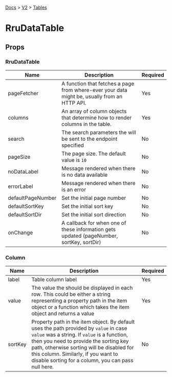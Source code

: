 [Docs](/) > [V2](/docs/v2/get-started) > [Tables](/docs/v2/components/RruDataTable)

# RruDataTable

## Props

### RruDataTable

| Name              | Description                                                                                  | Required |
| ----------------- | -------------------------------------------------------------------------------------------- | -------- |
| pageFetcher       | A function that fetches a page from where-ever your data might be, usually from an HTTP API. | Yes      |
| columns           | An array of column objects that determine how to render columns in the table.                | Yes      |
| search            | The search parameters the will be sent to the endpoint specified                             | No       |
| pageSize          | The page size. The default value is `10`                                                     | No       |
| noDataLabel       | Message rendered when there is no data available                                             | No       |
| errorLabel        | Message rendered when there is an error                                                      | No       |
| defaultPageNumber | Set the initial page number                                                                  | No       |
| defaultSortKey    | Set the initial sort key                                                                     | No       |
| defaultSortDir    | Set the initial sort direction                                                               | No       |
| onChange          | A callback for when one of these information gets updated (pageNumber, sortKey, sortDir)     | No       |

### Column

| Name    | Description                                                                                                                                                                                                                                                                                                               | Required |
| ------- | ------------------------------------------------------------------------------------------------------------------------------------------------------------------------------------------------------------------------------------------------------------------------------------------------------------------------- | -------- |
| label   | Table column label                                                                                                                                                                                                                                                                                                        | Yes      |
| value   | The value the should be displayed in each row. This could be either a string representing a property path in the item object or a function which takes the item object and returns a value                                                                                                                                | Yes      |
| sortKey | Property path in the item object. By default uses the path provided by `value` in case `value` was a string. If `value` is a function, then you need to provide the sorting key path, otherwise sorting will be disabled for this column. Similarly, if you want to disable sorting for a column, you can pass null here. | No       |
